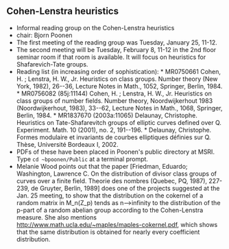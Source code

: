 

## Cohen-Lenstra heuristics

* Informal reading group on the Cohen-Lenstra heuristics 
* chair: Bjorn Poonen 
* The first meeting of the reading group was Tuesday, January 25, 11-12.  
* The second meeting will be Tuesday, February 8, 11-12 in the 2nd floor seminar room if that room is available.  It will focus on heuristics for Shafarevich-Tate groups. 
* Reading list (in increasing order of sophistication): 
      * MR0750661 Cohen, H. ; Lenstra, H. W., Jr.  Heuristics on class groups. Number theory (New York, 1982), 26--36, Lecture Notes in Math., 1052, Springer, Berlin, 1984. 
      * MR0756082 (85j:11144) Cohen, H. ; Lenstra, H. W., Jr.  Heuristics on class groups of number fields.  Number theory, Noordwijkerhout 1983 (Noordwijkerhout, 1983), 33--62, Lecture Notes in Math., 1068, Springer, Berlin, 1984. 
      * MR1837670 (2003a:11065) Delaunay, Christophe.  Heuristics on Tate-Shafarevitch groups of elliptic curves defined over Q. Experiment. Math. 10 (2001), no. 2, 191--196. 
      * Delaunay, Christophe.  Formes modulaire et invariants de courbes elliptiques d&eacute;finies sur Q.  Th&egrave;se, Universit&eacute; Bordeaux I, 2002. 
* PDFs of these have been placed in Poonen's public directory at MSRI.  Type `cd ~bpoonen/Public` at a terminal prompt. 
* Melanie Wood points out that the paper [Friedman, Eduardo; Washington, Lawrence C. On the distribution of divisor class groups of curves over a finite field. Theorie des nombres (Quebec, PQ, 1987), 227-239, de Gruyter, Berlin, 1989] does one of the projects suggested at the Jan. 25 meeting, to show that the distribution on the cokernel of a random matrix in M_n(Z_p) tends as n-->infinity to the distribution of the p-part of a random abelian group according to the Cohen-Lenstra measure.  She also mentions <a href="http://www.math.ucla.edu/~maples/maples-cokernel.pdf">http://www.math.ucla.edu/~maples/maples-cokernel.pdf</a>, which shows that the same distribution is obtained for nearly every coefficient distribution.  
